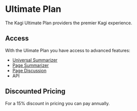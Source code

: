 # Ultimate Plan
The Kagi Ultimate Plan providers the premier Kagi experience. 

## Access
With the Ulimate Plan you have access to advanced features:
* [Universal Summarizer](./ai/summarizer.md)
* [Page Summarizer](./ai/summarizer.md)
* [Page Discussion](./ai/discuss.md)
* API 

## Discounted Pricing
For a 15% discount in pricing you can pay annually. 